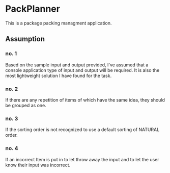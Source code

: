 # PackPlanner
 This is a package packing managment application.

 ## Assumption
 ### no. 1
 Based on the sample input and output provided, I've assumed that a console application type of input and output will be required. It is also the most lightweight solution I have found for the task.
 ### no. 2
 If there are any repetition of items of which have the same idea, they should be grouped as one.
 ### no. 3
 If the sorting order is not recognized to use a default sorting of NATURAL order.
 ### no. 4
 If an incorrect Item is put in to let throw away the input and to let the user know their input was incorrect.
